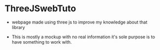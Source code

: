 # ThreeJSwebTuto

- webpage made using three js to improve my knowledge about that library

- This is mostly a mockup with no real information it's sole purpose is to have something to work with.
